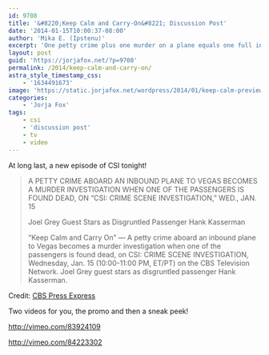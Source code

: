 ```yaml
---
id: 9708
title: '&#8220;Keep Calm and Carry-On&#8221; Discussion Post'
date: '2014-01-15T10:00:37-08:00'
author: 'Mika E. (Ipstenu)'
excerpt: 'One petty crime plus one murder on a plane equals one full investigation for the truth. Joel Grey guest stars on CSI tonight.'
layout: post
guid: 'https://jorjafox.net/?p=9708'
permalink: /2014/keep-calm-and-carry-on/
astra_style_timestamp_css:
    - '1634491673'
image: 'https://static.jorjafox.net/wordpress/2014/01/keep-calm-preview.jpg'
categories:
    - 'Jorja Fox'
tags:
    - csi
    - 'discussion post'
    - tv
    - video
---
```


At long last, a new episode of CSI tonight!

<blockquote>A PETTY CRIME ABOARD AN INBOUND PLANE TO VEGAS BECOMES A MURDER INVESTIGATION WHEN ONE OF THE PASSENGERS IS FOUND DEAD, ON “CSI: CRIME SCENE INVESTIGATION,” WED., JAN. 15

Joel Grey Guest Stars as Disgruntled Passenger Hank Kasserman

“Keep Calm and Carry On” — A petty crime aboard an inbound plane to Vegas becomes a murder investigation when one of the passengers is found dead, on CSI: CRIME SCENE INVESTIGATION, Wednesday, Jan. 15 (10:00-11:00 PM, ET/PT) on the CBS Television Network. Joel Grey guest stars as disgruntled passenger Hank Kasserman.</blockquote>
Credit: <a href="https://www.cbspressexpress.com/cbs-entertainment/releases/view?id=37670">CBS Press Express</a>

Two videos for you, the promo and then a sneak peek!

http://vimeo.com/83924109

http://vimeo.com/84223302